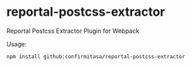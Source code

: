 # reportal-postcss-extractor
Reportal Postcss Extractor Plugin for Webpack

Usage:

```bash
npm install github:confirmitasa/reportal-postcss-extractor
```
